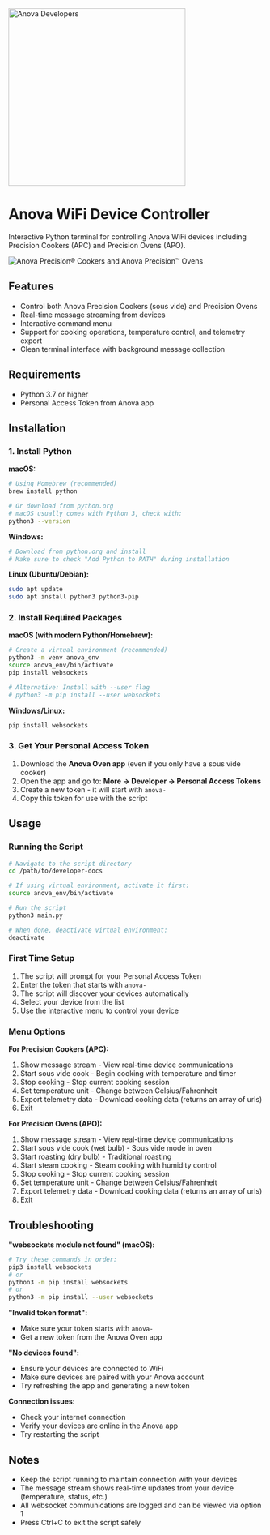 <img src="https://developer.anovaculinary.com/img/logo.svg" alt="Anova Developers" width="350"/>

# Anova WiFi Device Controller

Interactive Python terminal for controlling Anova WiFi devices including Precision Cookers (APC) and Precision Ovens (APO).

<img src="https://developer.anovaculinary.com/img/Anova_Precision_Wifi_Devices.jpg" alt="Anova Precision® Cookers and Anova Precision™ Ovens" />

## Features

- Control both Anova Precision Cookers (sous vide) and Precision Ovens
- Real-time message streaming from devices
- Interactive command menu
- Support for cooking operations, temperature control, and telemetry export
- Clean terminal interface with background message collection

## Requirements

- Python 3.7 or higher
- Personal Access Token from Anova app

## Installation

### 1. Install Python

**macOS:**

```bash
# Using Homebrew (recommended)
brew install python

# Or download from python.org
# macOS usually comes with Python 3, check with:
python3 --version
```

**Windows:**

```bash
# Download from python.org and install
# Make sure to check "Add Python to PATH" during installation
```

**Linux (Ubuntu/Debian):**

```bash
sudo apt update
sudo apt install python3 python3-pip
```

### 2. Install Required Packages

**macOS (with modern Python/Homebrew):**

```bash
# Create a virtual environment (recommended)
python3 -m venv anova_env
source anova_env/bin/activate
pip install websockets

# Alternative: Install with --user flag
# python3 -m pip install --user websockets
```

**Windows/Linux:**

```bash
pip install websockets
```

### 3. Get Your Personal Access Token

1. Download the **Anova Oven app** (even if you only have a sous vide cooker)
2. Open the app and go to: **More → Developer → Personal Access Tokens**
3. Create a new token - it will start with `anova-`
4. Copy this token for use with the script

## Usage

### Running the Script

```bash
# Navigate to the script directory
cd /path/to/developer-docs

# If using virtual environment, activate it first:
source anova_env/bin/activate

# Run the script
python3 main.py

# When done, deactivate virtual environment:
deactivate
```

### First Time Setup

1. The script will prompt for your Personal Access Token
2. Enter the token that starts with `anova-`
3. The script will discover your devices automatically
4. Select your device from the list
5. Use the interactive menu to control your device

### Menu Options

**For Precision Cookers (APC):**

1. Show message stream - View real-time device communications
2. Start sous vide cook - Begin cooking with temperature and timer
3. Stop cooking - Stop current cooking session
4. Set temperature unit - Change between Celsius/Fahrenheit
5. Export telemetry data - Download cooking data (returns an array of urls)
6. Exit

**For Precision Ovens (APO):**

1. Show message stream - View real-time device communications
2. Start sous vide cook (wet bulb) - Sous vide mode in oven
3. Start roasting (dry bulb) - Traditional roasting
4. Start steam cooking - Steam cooking with humidity control
5. Stop cooking - Stop current cooking session
6. Set temperature unit - Change between Celsius/Fahrenheit
7. Export telemetry data - Download cooking data (returns an array of urls)
8. Exit

## Troubleshooting

**"websockets module not found" (macOS):**

```bash
# Try these commands in order:
pip3 install websockets
# or
python3 -m pip install websockets
# or
python3 -m pip install --user websockets
```

**"Invalid token format":**

- Make sure your token starts with `anova-`
- Get a new token from the Anova Oven app

**"No devices found":**

- Ensure your devices are connected to WiFi
- Make sure devices are paired with your Anova account
- Try refreshing the app and generating a new token

**Connection issues:**

- Check your internet connection
- Verify your devices are online in the Anova app
- Try restarting the script

## Notes

- Keep the script running to maintain connection with your devices
- The message stream shows real-time updates from your device (temperature, status, etc.)
- All websocket communications are logged and can be viewed via option 1
- Press Ctrl+C to exit the script safely
